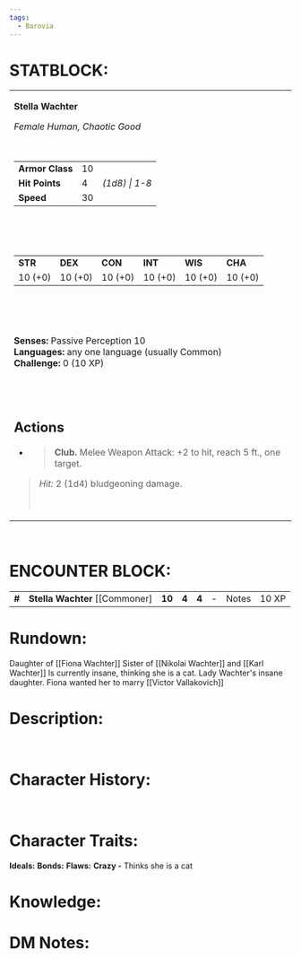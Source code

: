 ```yaml
---
tags:
  - Barovia
---
```


# **STATBLOCK:**

<table><tbody><tr class="odd"><td><p><strong>Stella Wachter</strong></p><p><em>Female Human, Chaotic Good</em></p><p> </p><table><tbody><tr class="odd"><td><strong>Armor Class</strong></td><td>10</td><td> </td></tr><tr class="even"><td><strong>Hit Points</strong></td><td>4</td><td><em>(1d8) | 1-8</em></td></tr><tr class="odd"><td><strong>Speed</strong></td><td>30</td><td> </td></tr></tbody></table><p> </p><p> </p><table><tbody><tr class="odd"><td><strong>STR</strong></td><td><strong>DEX</strong></td><td><strong>CON</strong></td><td><strong>INT</strong></td><td><strong>WIS</strong></td><td><strong>CHA</strong></td></tr><tr class="even"><td>10 (+0)</td><td>10 (+0)</td><td>10 (+0)</td><td>10 (+0)</td><td>10 (+0)</td><td>10 (+0)</td></tr></tbody></table><p> </p><p> </p><p><strong>Senses:</strong> Passive Perception 10<br />
<strong>Languages:</strong> any one language (usually Common)<br />
<strong>Challenge:</strong> 0 (10 XP)<br />
 </p><p> </p><h2 id="actions"><strong>Actions</strong></h2><ul><li><blockquote><p><strong>Club.</strong> Melee Weapon Attack: +2 to hit, reach 5 ft., one target.</p></blockquote></li></ul><blockquote><p><em>Hit:</em> 2 (1d4) bludgeoning damage.</p><p> </p></blockquote></td></tr></tbody></table>

 

# **ENCOUNTER BLOCK:**

|        |                                   |        |       |       |     |       |       |
|--------|-----------------------------------|--------|-------|-------|-----|-------|-------|
| **\#** | **Stella Wachter** \[\[Commoner\] | **10** | **4** | **4** | \-  | Notes | 10 XP |

# **Rundown:**

Daughter of [[Fiona Wachter]]
Sister of [[Nikolai Wachter]] and [[Karl Wachter]]
Is currently insane, thinking she is a cat.
Lady Wachter's insane daughter.
Fiona wanted her to marry [[Victor Vallakovich]]
 

# **Description:**

 

# **Character History:**

 
 

# **Character Traits:** 

**Ideals:**
**Bonds:**
**Flaws:** **Crazy -** Thinks she is a cat

# **Knowledge:**


# **DM Notes:**
